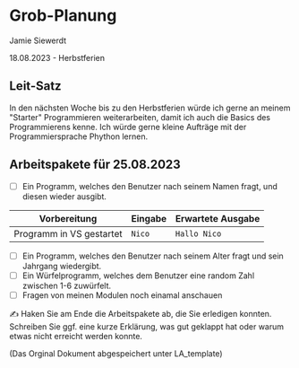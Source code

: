 # Grob-Planung

Jamie Siewerdt

18.08.2023 - Herbstferien

## Leit-Satz


In den nächsten Woche bis zu den Herbstferien würde ich gerne an meinem "Starter" Programmieren weiterarbeiten, damit ich auch die Basics des Programmierens kenne. 
Ich würde gerne kleine Aufträge mit der Programmiersprache Phython lernen. 

## Arbeitspakete für 25.08.2023


- [ ] Ein Programm, welches den Benutzer nach seinem Namen fragt, und diesen wieder ausgibt.

| Vorbereitung             | Eingabe | Erwartete Ausgabe |
| ------------------------ | ------- | ----------------- |
| Programm in VS gestartet | `Nico`  | `Hallo Nico`      |

- [ ] Ein Programm, welches den Benutzer nach seinem Alter fragt und sein Jahrgang wiedergibt. 
- [ ] Ein Würfelprogramm, welches dem Benutzer eine random Zahl zwischen 1-6 zuwürfelt. 
- [ ] Fragen von meinen Modulen noch einamal anschauen

✍️  Haken Sie am Ende die Arbeitspakete ab, die Sie erledigen konnten. Schreiben Sie ggf. eine kurze Erklärung, was gut geklappt hat oder warum etwas nicht erreicht werden konnte.

(Das Orginal Dokument abgespeichert unter LA_template) 